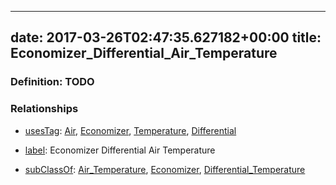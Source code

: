 
---
date: 2017-03-26T02:47:35.627182+00:00
title: Economizer_Differential_Air_Temperature
---
### Definition: TODO

### Relationships

* [usesTag](https://brickschema.org/schema/1.0/BrickFrame#usesTag): [Air](https://brickschema.org/schema/1.0/BrickTag#Air), [Economizer](https://brickschema.org/schema/1.0/BrickTag#Economizer), [Temperature](https://brickschema.org/schema/1.0/BrickTag#Temperature), [Differential](https://brickschema.org/schema/1.0/BrickTag#Differential)

* [label](http://www.w3.org/2000/01/rdf-schema#label): Economizer Differential Air Temperature

* [subClassOf](http://www.w3.org/2000/01/rdf-schema#subClassOf): [Air_Temperature](https://brickschema.org/schema/1.0/Brick#Air_Temperature), [Economizer](https://brickschema.org/schema/1.0/Brick#Economizer), [Differential_Temperature](https://brickschema.org/schema/1.0/Brick#Differential_Temperature)

